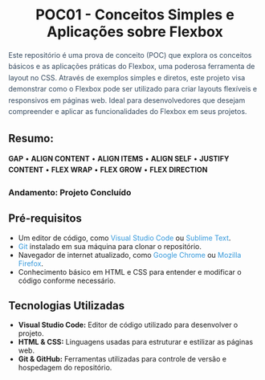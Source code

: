 <h1 style="text-align: center;">
  POC01 - Conceitos Simples e Aplicações sobre Flexbox
</h1>
<p style="color: #34495e; line-height: 1.6;">
  Este repositório é uma prova de conceito (POC) que explora os conceitos básicos e as aplicações práticas do Flexbox, 
  uma poderosa ferramenta de layout no CSS. Através de exemplos simples e diretos, este projeto visa demonstrar como 
  o Flexbox pode ser utilizado para criar layouts flexíveis e responsivos em páginas web. Ideal para desenvolvedores 
  que desejam compreender e aplicar as funcionalidades do Flexbox em seus projetos.
</p>

<h2 style="">Resumo:</h2>
<p style="line-height: 1.6;">
  <strong>GAP</strong> • <strong>ALIGN CONTENT</strong> • <strong>ALIGN ITEMS</strong> • <strong>ALIGN SELF</strong> 
  • <strong>JUSTIFY CONTENT</strong> • <strong>FLEX WRAP</strong> • <strong>FLEX GROW</strong> • <strong>FLEX DIRECTION</strong>
</p>

<h3 style="">Andamento: Projeto Concluído</h3>

<h2 style="">Pré-requisitos</h2>
<ul style="list-style-type: disc; padding-left: 20px">
  <li>Um editor de código, como <a href="https://code.visualstudio.com/" style="color: #3498db; text-decoration: none;">Visual Studio Code</a> ou <a href="https://www.sublimetext.com/" style="color: #3498db; text-decoration: none;">Sublime Text</a>.</li>
  <li><a href="https://git-scm.com/" style="color: #3498db; text-decoration: none;">Git</a> instalado em sua máquina para clonar o repositório.</li>
  <li>Navegador de internet atualizado, como <a href="https://www.google.com/chrome/" style="color: #3498db; text-decoration: none;">Google Chrome</a> ou <a href="https://www.mozilla.org/firefox/" style="color: #3498db; text-decoration: none;">Mozilla Firefox</a>.</li>
  <li>Conhecimento básico em HTML e CSS para entender e modificar o código conforme necessário.</li>
</ul>

<h2>Tecnologias Utilizadas</h2>
<ul style="list-style-type: disc; padding-left: 20px;">
  <li><strong>Visual Studio Code:</strong> Editor de código utilizado para desenvolver o projeto.</li>
  <li><strong>HTML & CSS:</strong> Linguagens usadas para estruturar e estilizar as páginas web.</li>
  <li><strong>Git & GitHub:</strong> Ferramentas utilizadas para controle de versão e hospedagem do repositório.</li>
</ul>


